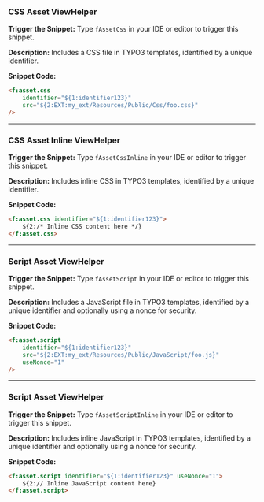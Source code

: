 ### CSS Asset ViewHelper

**Trigger the Snippet:** Type `fAssetCss` in your IDE or editor to trigger this snippet.

**Description:**
Includes a CSS file in TYPO3 templates, identified by a unique identifier.

**Snippet Code:**

```html
<f:asset.css
    identifier="${1:identifier123}"
    src="${2:EXT:my_ext/Resources/Public/Css/foo.css}"
/>
```

---

### CSS Asset Inline ViewHelper

**Trigger the Snippet:** Type `fAssetCssInline` in your IDE or editor to trigger this snippet.

**Description:**
Includes inline CSS in TYPO3 templates, identified by a unique identifier.

**Snippet Code:**

```html
<f:asset.css identifier="${1:identifier123}">
    ${2:/* Inline CSS content here */}
</f:asset.css>
```

---

### Script Asset ViewHelper

**Trigger the Snippet:** Type `fAssetScript` in your IDE or editor to trigger this snippet.

**Description:**
Includes a JavaScript file in TYPO3 templates, identified by a unique identifier and optionally using a nonce for security.

**Snippet Code:**

```html
<f:asset.script
    identifier="${1:identifier123}"
    src="${2:EXT:my_ext/Resources/Public/JavaScript/foo.js}"
    useNonce="1"
/>
```

---

### Script Asset ViewHelper

**Trigger the Snippet:** Type `fAssetScriptInline` in your IDE or editor to trigger this snippet.

**Description:**
Includes inline JavaScript in TYPO3 templates, identified by a unique identifier and optionally using a nonce for security.

**Snippet Code:**

```html
<f:asset.script identifier="${1:identifier123}" useNonce="1">
    ${2:// Inline JavaScript content here}
</f:asset.script>
```
